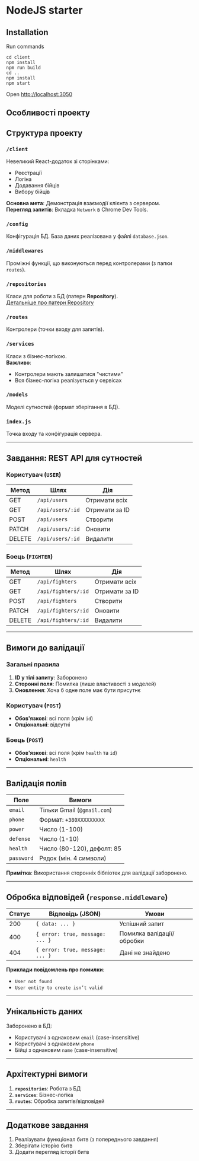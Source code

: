 # NodeJS starter

## Installation

Run commands

```
cd client
npm install
npm run build
cd ..
npm install
npm start
```

Open [http://localhost:3050](http://localhost:3050)

## Особливості проекту

## Структура проекту

### `/client`

Невеликий React-додаток зі сторінками:

- Реєстрації
- Логіна
- Додавання бійців
- Вибору бійців

**Основна мета**: Демонстрація взаємодії клієнта з сервером.  
**Перегляд запитів**: Вкладка `Network` в Chrome Dev Tools.

### `/config`

Конфігурація БД. База даних реалізована у файлі `database.json`.

### `/middlewares`

Проміжні функції, що виконуються перед контролерами (з папки `routes`).

### `/repositories`

Класи для роботи з БД (патерн **Repository**).  
[Детальніше про патерн Repository](https://docs.microsoft.com/en-us/dotnet/architecture/microservices/microservice-ddd-cqrs-patterns/repository-pattern)

### `/routes`

Контролери (точки входу для запитів).

### `/services`

Класи з бізнес-логікою.  
**Важливо**:

- Контролери мають залишатися "чистими"
- Вся бізнес-логіка реалізується у сервісах

### `/models`

Моделі сутностей (формат зберігання в БД).

### `index.js`

Точка входу та конфігурація сервера.

---

## Завдання: REST API для сутностей

### Користувач (`USER`)

| Метод  | Шлях             | Дія            |
| ------ | ---------------- | -------------- |
| GET    | `/api/users`     | Отримати всіх  |
| GET    | `/api/users/:id` | Отримати за ID |
| POST   | `/api/users`     | Створити       |
| PATCH  | `/api/users/:id` | Оновити        |
| DELETE | `/api/users/:id` | Видалити       |

### Боець (`FIGHTER`)

| Метод  | Шлях                | Дія            |
| ------ | ------------------- | -------------- |
| GET    | `/api/fighters`     | Отримати всіх  |
| GET    | `/api/fighters/:id` | Отримати за ID |
| POST   | `/api/fighters`     | Створити       |
| PATCH  | `/api/fighters/:id` | Оновити        |
| DELETE | `/api/fighters/:id` | Видалити       |

---

## Вимоги до валідації

### Загальні правила

1. **ID у тілі запиту**: Заборонено
2. **Сторонні поля**: Помилка (лише властивості з моделей)
3. **Оновлення**: Хоча б одне поле має бути присутнє

### Користувач (`POST`)

- **Обов'язкові**: всі поля (крім `id`)
- **Опціональні**: відсутні

### Боець (`POST`)

- **Обов'язкові**: всі поля (крім `health` та `id`)
- **Опціональні**: `health`

---

## Валідація полів

| Поле       | Вимоги                      |
| ---------- | --------------------------- |
| `email`    | Тільки Gmail (`@gmail.com`) |
| `phone`    | Формат: `+380XXXXXXXXX`     |
| `power`    | Число (1-100)               |
| `defense`  | Число (1-10)                |
| `health`   | Число (80-120), дефолт: 85  |
| `password` | Рядок (мін. 4 символи)      |

**Примітка**: Використання сторонніх бібліотек для валідації заборонено.

---

## Обробка відповідей (`response.middleware`)

| Статус | Відповідь (JSON)                | Умови                     |
| ------ | ------------------------------- | ------------------------- |
| 200    | `{ data: ... }`                 | Успішний запит            |
| 400    | `{ error: true, message: ... }` | Помилка валідації/обробки |
| 404    | `{ error: true, message: ... }` | Дані не знайдено          |

**Приклади повідомлень про помилки**:

- `User not found`
- `User entity to create isn’t valid`

---

## Унікальність даних

Заборонено в БД:

- Користувачі з однаковим `email` (case-insensitive)
- Користувачі з однаковим `phone`
- Бійці з однаковим `name` (case-insensitive)

---

## Архітектурні вимоги

1. **`repositories`**: Робота з БД
2. **`services`**: Бізнес-логіка
3. **`routes`**: Обробка запитів/відповідей

---

## Додаткове завдання

1. Реалізувати функціонал битв (з попереднього завдання)
2. Зберігати історію битв
3. Додати перегляд історії битв
